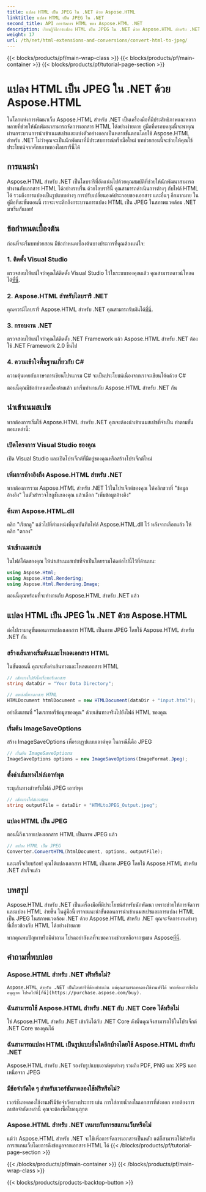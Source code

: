 ```yaml
---
title: แปลง HTML เป็น JPEG ใน .NET ด้วย Aspose.HTML
linktitle: แปลง HTML เป็น JPEG ใน .NET
second_title: API การจัดการ HTML ของ Aspose.HTML .NET
description: เรียนรู้วิธีการแปลง HTML เป็น JPEG ใน .NET ด้วย Aspose.HTML สำหรับ .NET คำแนะนำทีละขั้นตอนในการใช้ประโยชน์จากพลังของ Aspose.HTML สำหรับ .NET
weight: 17
url: /th/net/html-extensions-and-conversions/convert-html-to-jpeg/
---
```


{{< blocks/products/pf/main-wrap-class >}}
{{< blocks/products/pf/main-container >}}
{{< blocks/products/pf/tutorial-page-section >}}

# แปลง HTML เป็น JPEG ใน .NET ด้วย Aspose.HTML


ในโลกแห่งการพัฒนาเว็บ Aspose.HTML สำหรับ .NET เป็นเครื่องมือที่มีประสิทธิภาพและหลากหลายที่ช่วยให้นักพัฒนาสามารถจัดการเอกสาร HTML ได้อย่างง่ายดาย คู่มือที่ครอบคลุมนี้จะพาคุณผ่านกระบวนการนำเข้าเนมสเปซและแบ่งตัวอย่างออกเป็นหลายขั้นตอนโดยใช้ Aspose.HTML สำหรับ .NET ไม่ว่าคุณจะเป็นนักพัฒนาที่มีประสบการณ์หรือมือใหม่ บทช่วยสอนนี้จะช่วยให้คุณใช้ประโยชน์จากศักยภาพของไลบรารีนี้ได้

## การแนะนำ

Aspose.HTML สำหรับ .NET เป็นไลบรารีที่อัดแน่นไปด้วยคุณสมบัติที่ช่วยให้นักพัฒนาสามารถทำงานกับเอกสาร HTML ได้อย่างราบรื่น ด้วยไลบรารีนี้ คุณสามารถดำเนินการต่างๆ กับไฟล์ HTML ได้ รวมถึงการแปลงเป็นรูปแบบต่างๆ การปรับเปลี่ยนองค์ประกอบของเอกสาร และอื่นๆ อีกมากมาย ในคู่มือทีละขั้นตอนนี้ เราจะเจาะลึกถึงกระบวนการแปลง HTML เป็น JPEG ในสภาพแวดล้อม .NET มาเริ่มกันเลย!

## ข้อกำหนดเบื้องต้น

ก่อนที่จะเริ่มบทช่วยสอน มีข้อกำหนดเบื้องต้นบางประการที่คุณต้องแน่ใจ:

### 1. ติดตั้ง Visual Studio
 ตรวจสอบให้แน่ใจว่าคุณได้ติดตั้ง Visual Studio ไว้ในระบบของคุณแล้ว คุณสามารถดาวน์โหลดได้[ที่นี่](https://visualstudio.microsoft.com/downloads/).

### 2. Aspose.HTML สำหรับไลบรารี .NET
 คุณควรมีไลบรารี Aspose.HTML สำหรับ .NET คุณสามารถรับมันได้[ที่นี่](https://releases.aspose.com/html/net/).

### 3. กรอบงาน .NET
ตรวจสอบให้แน่ใจว่าคุณได้ติดตั้ง .NET Framework แล้ว Aspose.HTML สำหรับ .NET ต้องใช้ .NET Framework 2.0 ขึ้นไป

### 4. ความเข้าใจพื้นฐานเกี่ยวกับ C#
ความคุ้นเคยกับภาษาการเขียนโปรแกรม C# จะเป็นประโยชน์เนื่องจากเราจะเขียนโค้ดด้วย C#

ตอนนี้คุณมีข้อกำหนดเบื้องต้นแล้ว มาเริ่มทำงานกับ Aspose.HTML สำหรับ .NET กัน

## นำเข้าเนมสเปซ

หากต้องการเริ่มใช้ Aspose.HTML สำหรับ .NET คุณจะต้องนำเข้าเนมสเปซที่จำเป็น ทำตามขั้นตอนเหล่านี้:

### เปิดโครงการ Visual Studio ของคุณ

เปิด Visual Studio และเปิดโปรเจ็กต์ที่มีอยู่ของคุณหรือสร้างโปรเจ็กต์ใหม่

### เพิ่มการอ้างอิงถึง Aspose.HTML สำหรับ .NET

หากต้องการรวม Aspose.HTML สำหรับ .NET ไว้ในโปรเจ็กต์ของคุณ ให้คลิกขวาที่ "ข้อมูลอ้างอิง" ในตัวสำรวจโซลูชันของคุณ แล้วเลือก "เพิ่มข้อมูลอ้างอิง"

### ค้นหา Aspose.HTML.dll

คลิก "เรียกดู" แล้วไปที่ตำแหน่งที่คุณบันทึกไฟล์ Aspose.HTML.dll ไว้ หลังจากเลือกแล้ว ให้คลิก "ตกลง"

### นำเข้าเนมสเปซ

ในไฟล์โค้ดของคุณ ให้นำเข้าเนมสเปซที่จำเป็นโดยรวมโค้ดต่อไปนี้ไว้ที่ด้านบน:

```csharp
using Aspose.Html;
using Aspose.Html.Rendering;
using Aspose.Html.Rendering.Image;
```

ตอนนี้คุณพร้อมที่จะทำงานกับ Aspose.HTML สำหรับ .NET แล้ว

## แปลง HTML เป็น JPEG ใน .NET ด้วย Aspose.HTML

ต่อไปเรามาดูขั้นตอนการแปลงเอกสาร HTML เป็นภาพ JPEG โดยใช้ Aspose.HTML สำหรับ .NET กัน

### สร้างเส้นทางเริ่มต้นและโหลดเอกสาร HTML

ในขั้นตอนนี้ คุณจะตั้งค่าเส้นทางและโหลดเอกสาร HTML

```csharp
// เส้นทางไปยังไดเร็กทอรีเอกสาร
string dataDir = "Your Data Directory";

// แหล่งที่มาเอกสาร HTML
HTMLDocument htmlDocument = new HTMLDocument(dataDir + "input.html");
```

อย่าลืมแทนที่ "ไดเรกทอรีข้อมูลของคุณ" ด้วยเส้นทางจริงไปยังไฟล์ HTML ของคุณ

### เริ่มต้น ImageSaveOptions

สร้าง ImageSaveOptions เพื่อระบุรูปแบบเอาต์พุต ในกรณีนี้คือ JPEG

```csharp
// เริ่มต้น ImageSaveOptions
ImageSaveOptions options = new ImageSaveOptions(ImageFormat.Jpeg);
```

### ตั้งค่าเส้นทางไฟล์เอาท์พุต

ระบุเส้นทางสำหรับไฟล์ JPEG เอาท์พุต

```csharp
// เส้นทางไฟล์เอาท์พุต
string outputFile = dataDir + "HTMLtoJPEG_Output.jpeg";
```

### แปลง HTML เป็น JPEG

ตอนนี้ถึงเวลาแปลงเอกสาร HTML เป็นภาพ JPEG แล้ว

```csharp
// แปลง HTML เป็น JPEG
Converter.ConvertHTML(htmlDocument, options, outputFile);
```

และเสร็จเรียบร้อย! คุณได้แปลงเอกสาร HTML เป็นภาพ JPEG โดยใช้ Aspose.HTML สำหรับ .NET สำเร็จแล้ว

## บทสรุป

Aspose.HTML สำหรับ .NET เป็นเครื่องมือที่มีประโยชน์สำหรับนักพัฒนา เพราะช่วยให้การจัดการและแปลง HTML ง่ายขึ้น ในคู่มือนี้ เราจะแนะนำขั้นตอนการนำเข้าเนมสเปซและการแปลง HTML เป็น JPEG ในสภาพแวดล้อม .NET ด้วย Aspose.HTML สำหรับ .NET คุณจะจัดการงานต่างๆ ที่เกี่ยวข้องกับ HTML ได้อย่างง่ายดาย

 หากคุณพบปัญหาหรือมีคำถาม โปรดอย่าลังเลที่จะขอความช่วยเหลือจากชุมชน Aspose[ที่นี่](https://forum.aspose.com/).

## คำถามที่พบบ่อย

### Aspose.HTML สำหรับ .NET ฟรีหรือไม่?
    Aspose.HTML สำหรับ .NET เป็นไลบรารีที่ต้องชำระเงิน แต่คุณสามารถทดลองใช้งานฟรีได้ หากต้องการซื้อใบอนุญาต โปรดไปที่[ที่นี่](https://purchase.aspose.com/buy).

### ฉันสามารถใช้ Aspose.HTML สำหรับ .NET กับ .NET Core ได้หรือไม่
   ใช่ Aspose.HTML สำหรับ .NET เข้ากันได้กับ .NET Core ดังนั้นคุณจึงสามารถใช้ในโปรเจ็กต์ .NET Core ของคุณได้

### ฉันสามารถแปลง HTML เป็นรูปแบบอื่นใดอีกบ้างโดยใช้ Aspose.HTML สำหรับ .NET
   Aspose.HTML สำหรับ .NET รองรับรูปแบบเอาต์พุตต่างๆ รวมถึง PDF, PNG และ XPS นอกเหนือจาก JPEG

### มีข้อจำกัดใด ๆ สำหรับเวอร์ชันทดลองใช้ฟรีหรือไม่?
   เวอร์ชันทดลองใช้งานฟรีมีข้อจำกัดบางประการ เช่น การใส่ลายน้ำลงในเอกสารที่ส่งออก หากต้องการลบข้อจำกัดเหล่านี้ คุณจะต้องซื้อใบอนุญาต

### Aspose.HTML สำหรับ .NET เหมาะกับการสแกนเว็บหรือไม่
   แม้ว่า Aspose.HTML สำหรับ .NET จะใช้เพื่อการจัดการเอกสารเป็นหลัก แต่ก็สามารถใช้สำหรับการสแกนเว็บโดยการดึงข้อมูลจากเอกสาร HTML ได้
{{< /blocks/products/pf/tutorial-page-section >}}

{{< /blocks/products/pf/main-container >}}
{{< /blocks/products/pf/main-wrap-class >}}

{{< blocks/products/products-backtop-button >}}
